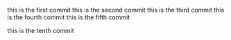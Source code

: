this is the first commit
this is the second commit
this is the third commit
this is the fourth commit
this is the fifth commit


this is the tenth commit